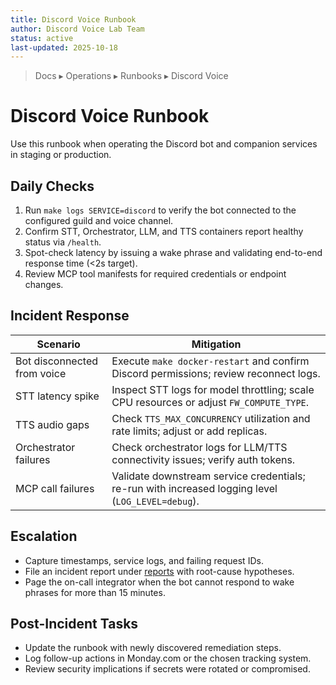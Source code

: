 ```yaml
---
title: Discord Voice Runbook
author: Discord Voice Lab Team
status: active
last-updated: 2025-10-18
---
```


<!-- markdownlint-disable-next-line MD041 -->
> Docs ▸ Operations ▸ Runbooks ▸ Discord Voice

# Discord Voice Runbook

Use this runbook when operating the Discord bot and companion services in staging or production.

## Daily Checks

1. Run `make logs SERVICE=discord` to verify the bot connected to the configured guild and voice channel.
2. Confirm STT, Orchestrator, LLM, and TTS containers report healthy status via `/health`.
3. Spot-check latency by issuing a wake phrase and validating end-to-end response time (<2s target).
4. Review MCP tool manifests for required credentials or endpoint changes.

## Incident Response

| Scenario | Mitigation |
| --- | --- |
| Bot disconnected from voice | Execute `make docker-restart` and confirm Discord permissions; review reconnect logs. |
| STT latency spike | Inspect STT logs for model throttling; scale CPU resources or adjust `FW_COMPUTE_TYPE`. |
| TTS audio gaps | Check `TTS_MAX_CONCURRENCY` utilization and rate limits; adjust or add replicas. |
| Orchestrator failures | Check orchestrator logs for LLM/TTS connectivity issues; verify auth tokens. |
| MCP call failures | Validate downstream service credentials; re-run with increased logging level (`LOG_LEVEL=debug`). |

## Escalation

- Capture timestamps, service logs, and failing request IDs.
- File an incident report under [reports](../../reports/README.md) with root-cause hypotheses.
- Page the on-call integrator when the bot cannot respond to wake phrases for more than 15 minutes.

## Post-Incident Tasks

- Update the runbook with newly discovered remediation steps.
- Log follow-up actions in Monday.com or the chosen tracking system.
- Review security implications if secrets were rotated or compromised.
